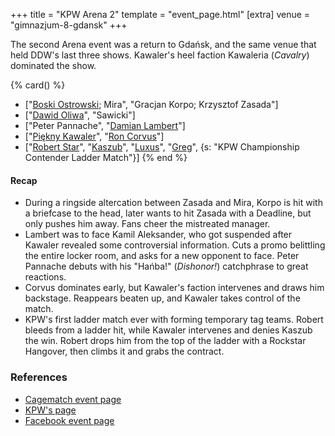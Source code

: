 +++
title = "KPW Arena 2"
template = "event_page.html"
[extra]
venue = "gimnazjum-8-gdansk"
+++

The second Arena event was a return to Gdańsk, and the same venue that held DDW's last three shows. Kawaler's heel faction Kawaleria (_Cavalry_) dominated the show.

{% card() %}
- ["[Boski Ostrowski](@/w/ostrowski.md); Mira", "Gracjan Korpo; Krzysztof Zasada"]
- ["[Dawid Oliwa](@/w/dawid-oliwa.md)", "Sawicki"]
- ["Peter Pannache", "[Damian Lambert](@/w/damien-rothschild.md)"]
- ["[Piękny Kawaler](@/w/piekny-kawaler.md)", "[Ron Corvus](@/w/ron-corvus.md)"]
- ["[Robert Star](@/w/robert-star.md)", "[Kaszub](@/w/kaszub.md)", "[Luxus](@/w/luxus.md)",
  "[Greg](@/w/greg.md)", {s: "KPW Championship Contender Ladder Match"}]
{% end %}

#### Recap

- During a ringside altercation between Zasada and Mira, Korpo is hit with a briefcase to the head, later wants to hit Zasada with a Deadline, but only pushes him away.
  Fans cheer the mistreated manager.
- Lambert was to face Kamil Aleksander, who got suspended after Kawaler revealed some controversial information. Cuts a promo belittling the entire locker room,
  and asks for a new opponent to face. Peter Pannache debuts with his "Hańba!" (_Dishonor!_) catchphrase to great reactions.
- Corvus dominates early, but Kawaler's faction intervenes and draws him backstage. Reappears beaten up, and Kawaler takes control of the match.
- KPW's first ladder match ever with forming temporary tag teams. Robert bleeds from a ladder hit, while Kawaler intervenes and denies Kaszub the win. Robert drops him
  from the top of the ladder with a Rockstar Hangover, then climbs it and grabs the contract.

### References

* [Cagematch event page](https://www.cagematch.net/?id=1&nr=153085)
* [KPW's page](https://kpwrestling.pl/events/kpw-arena-2/)
* [Facebook event page](https://www.facebook.com/events/947913448662744/)
